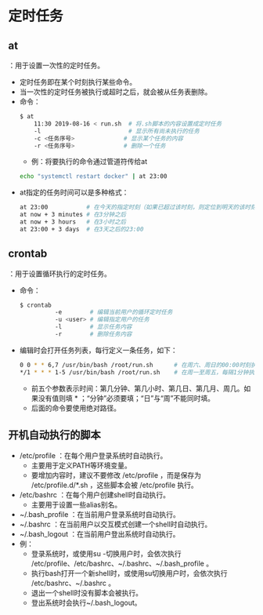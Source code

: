 
# 定时任务

## at

：用于设置一次性的定时任务。
- 定时任务即在某个时刻执行某些命令。
- 当一次性的定时任务被执行或超时之后，就会被从任务表删除。
- 命令：
    ```sh
    $ at
        11:30 2019-08-16 < run.sh  # 将.sh脚本的内容设置成定时任务
        -l                         # 显示所有尚未执行的任务
        -c <任务序号>              # 显示某个任务的内容
        -r <任务序号>              # 删除一个任务
    ```
    - 例：将要执行的命令通过管道符传给at
    ```sh
    echo "systemctl restart docker" | at 23:00
    ```
- at指定的任务时间可以是多种格式：
    ```sh
    at 23:00           # 在今天的指定时刻（如果已超过该时刻，则定位到明天的该时刻）
    at now + 3 minutes # 在3分钟之后
    at now + 3 hours   # 在3小时之后
    at 23:00 + 3 days  # 在3天之后的23:00
    ```

## crontab

：用于设置循环执行的定时任务。
- 命令：
    ```sh
    $ crontab
              -e        # 编辑当前用户的循环定时任务
              -u <user> # 编辑指定用户的任务
              -l        # 显示任务内容
              -r        # 删除任务内容
    ```
- 编辑时会打开任务列表，每行定义一条任务，如下：
    ```sh
    0 0 * * 6,7 /usr/bin/bash /root/run.sh      # 在周六、周日的00:00时刻执行任务
    */1 * * * 1-5 /usr/bin/bash /root/run.sh    # 在周一至周五，每隔1分钟执行一次任务
    ```
    - 前五个参数表示时间：第几分钟、第几小时、第几日、第几月、周几。如果没有值则填 * ；“分钟”必须要填；“日”与“周”不能同时填。
    - 后面的命令要使用绝对路径。

## 开机自动执行的脚本

- /etc/profile ：在每个用户登录系统时自动执行。
  - 主要用于定义PATH等环境变量。
  - 要增加内容时，建议不要修改 /etc/profile ，而是保存为 /etc/profile.d/*.sh ，这些脚本会被 /etc/profile 执行。
- /etc/bashrc ：在每个用户创建shell时自动执行。
  - 主要用于设置一些alias别名。
- ~/.bash_profile ：在当前用户登录系统时自动执行。
- ~/.bashrc ：在当前用户以交互模式创建一个shell时自动执行。
- ~/.bash_logout ：在当前用户登出系统时自动执行。
- 例：
  - 登录系统时，或使用su -切换用户时，会依次执行 /etc/profile、/etc/bashrc、~/.bashrc、~/.bash_profile 。
  - 执行bash打开一个新shell时，或使用su切换用户时，会依次执行 /etc/bashrc、~/.bashrc 。
  - 退出一个shell时没有脚本会被执行。
  - 登出系统时会执行~/.bash_logout。
